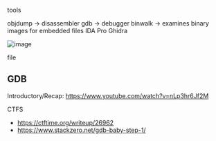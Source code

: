 tools

objdump -> disassembler
gdb -> debugger
binwalk -> examines binary images for embedded files
IDA Pro
Ghidra

![image](https://github.com/PranjalBasak/Documentation/assets/66166653/1f094477-97cc-416c-b13f-d74c54ac1a80)

file <file>

GDB
----
Introductory/Recap: https://www.youtube.com/watch?v=nLp3hr6Jf2M


CTFS
- https://ctftime.org/writeup/26962
- https://www.stackzero.net/gdb-baby-step-1/
